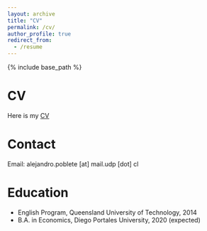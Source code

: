 ```yaml
---
layout: archive
title: "CV"
permalink: /cv/
author_profile: true
redirect_from:
  - /resume
---
```


{% include base_path %}

CV
=======
Here is my [CV](http://academicpages.github.io/files/cv1.pdf)

Contact
======
Email: alejandro.poblete [at] mail.udp [dot] cl


Education
======
* English Program, Queensland University of Technology, 2014
* B.A. in Economics, Diego Portales University, 2020 (expected)

